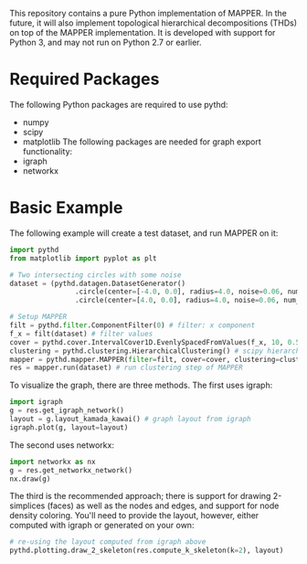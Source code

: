 This repository contains a pure Python implementation of MAPPER. In the future,
it will also implement topological hierarchical decompositions (THDs) on top of
the MAPPER implementation. It is developed with support for Python 3, and may
not run on Python 2.7 or earlier.

# Required Packages

The following Python packages are required to use pythd:
- numpy
- scipy
- matplotlib
The following packages are needed for graph export functionality:
- igraph
- networkx

# Basic Example

The following example will create a test dataset, and run MAPPER on it:
```python
import pythd
from matplotlib import pyplot as plt

# Two intersecting circles with some noise
dataset = (pythd.datagen.DatasetGenerator()
                .circle(center=[-4.0, 0.0], radius=4.0, noise=0.06, num_points=200)
                .circle(center=[4.0, 0.0], radius=4.0, noise=0.06, num_points=200)).get()

# Setup MAPPER
filt = pythd.filter.ComponentFilter(0) # filter: x component
f_x = filt(dataset) # filter values
cover = pythd.cover.IntervalCover1D.EvenlySpacedFromValues(f_x, 10, 0.5)
clustering = pythd.clustering.HierarchicalClustering() # scipy hierarchical clustering
mapper = pythd.mapper.MAPPER(filter=filt, cover=cover, clustering=clustering)
res = mapper.run(dataset) # run clustering step of MAPPER
```

To visualize the graph, there are three methods. The first uses igraph:
```python
import igraph
g = res.get_igraph_network()
layout = g.layout_kamada_kawai() # graph layout from igraph
igraph.plot(g, layout=layout)
```

The second uses networkx:
```python
import networkx as nx
g = res.get_networkx_network()
nx.draw(g)
```

The third is the recommended approach; there is support for drawing 2-simplices (faces) as well
as the nodes and edges, and support for node density coloring. You'll need to provide the layout,
however, either computed with igraph or generated on your own:
```python
# re-using the layout computed from igraph above
pythd.plotting.draw_2_skeleton(res.compute_k_skeleton(k=2), layout)
```
